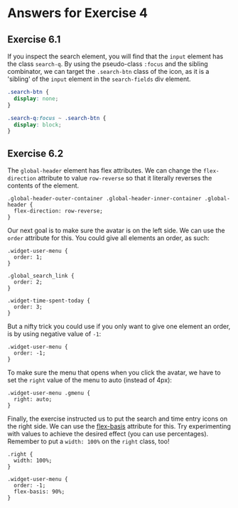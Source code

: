 
# Answers for Exercise 4

## Exercise 6.1

If you inspect the search element, you will find that the `input` element has the class `search-q`. By using the pseudo-class `:focus` and the sibling combinator, 
we can target the `.search-btn` class of the icon, as it is a 'sibling' of the `input` element in the `search-fields` div element.

```css
.search-btn {
  display: none;
}

.search-q:focus ~ .search-btn {
  display: block;
}
```

## Exercise 6.2

The `global-header` element has flex attributes. We can change the `flex-direction` attribute to value `row-reverse` so that it literally reverses the contents of the element.

```
.global-header-outer-container .global-header-inner-container .global-header {
  flex-direction: row-reverse;
}
```

Our next goal is to make sure the avatar is on the left side. We can use the `order` attribute for this. You could give all elements an order, as such:

```
.widget-user-menu {
  order: 1;
}

.global_search_link {
  order: 2;
}

.widget-time-spent-today {
  order: 3;
}
```

But a nifty trick you could use if you only want to give one element an order, is by using negative value of `-1`:

```
.widget-user-menu {
  order: -1;
}
```

To make sure the menu that opens when you click the avatar, we have to set the `right` value of the menu to auto (instead of 4px):

```
.widget-user-menu .gmenu {
  right: auto;
}
```

Finally, the exercise instructed us to put the search and time entry icons on the right side. We can use the [flex-basis](https://developer.mozilla.org/en-US/docs/Web/CSS/flex-basis) attribute for this. Try experimenting with values to achieve the desired effect (you can use percentages). Remember to put a `width: 100%` on the `right` class, too!

```
.right {
  width: 100%;
}

.widget-user-menu {
  order: -1;
  flex-basis: 90%;
}
```
